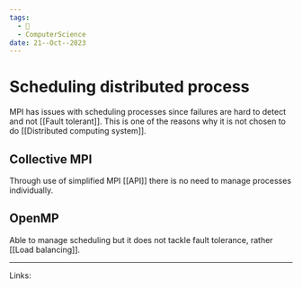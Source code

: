 ```yaml
---
tags:
  - 🌱
  - ComputerScience
date: 21--Oct--2023
---
```

# Scheduling distributed process
MPI has issues with scheduling processes since failures are hard to detect and not [[Fault tolerant]]. This is one of the reasons why it is not chosen to do [[Distributed computing system]].

## Collective MPI
Through use of simplified MPI [[API]] there is no need to manage processes individually.

## OpenMP
Able to manage scheduling but it does not tackle fault tolerance, rather [[Load balancing]].

---
Links:
